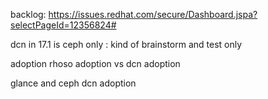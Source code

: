 backlog:
https://issues.redhat.com/secure/Dashboard.jspa?selectPageId=12356824#


dcn in 17.1 is ceph only : kind of brainstorm and test only


adoption rhoso adoption vs dcn adoption 


glance and ceph dcn adoption

